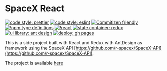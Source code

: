 # SpaceX React


[![code style: prettier](https://img.shields.io/badge/code_style-prettier-ff69b4.svg?style=flat-square)](https://github.com/prettier/prettier)
[![code style: eslint](https://img.shields.io/badge/lintener-eslint-yellowgreen)](https://github.com/eslint/eslint)
[![Commitizen friendly](https://img.shields.io/badge/commitizen-friendly-brightgreen.svg)](http://commitizen.github.io/cz-cli/)
[![!npm type definitions](https://img.shields.io/npm/types/typescript)](https://github.com/microsoft/TypeScript)
[![!react](https://img.shields.io/badge/framework-react-blue)](https://github.com/facebook/react)
[![state container: redux](https://img.shields.io/badge/state%20container-redux-blueviolet)](https://github.com/reduxjs/redux)
[![ui library: ant design](https://img.shields.io/badge/ui%20library-AntDesign-red)](https://github.com/ant-design/ant-design)
[![deploy: gh pages](https://img.shields.io/badge/deploy-ghPages-black)](https://github.com/tschaub/gh-pages)

This is a side project built with React and Redux with AntDesign as framework using the SpaceX API [https://github.com/r-spacex/SpaceX-API](https://github.com/r-spacex/SpaceX-API).

The project is available [here]( https://gio85.github.io/space_x_react/)
